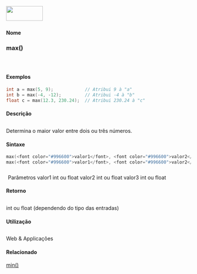 <img height="40" src="../images/1pix.gif" width="100"/>
<img height="1" src="../images/1pix.gif" width="20"/>
<img height="1" src="../images/1pix.gif" width="555"/>

#### Nome
### max()
<img height="25" src="../images/1pix.gif" width="1"/>

#### Exemplos

```pde
int a = max(5, 9);            // Atribui 9 à "a"
int b = max(-4, -12);         // Atribui -4 à "b"
float c = max(12.3, 230.24);  // Atribui 230.24 à "c"

```

#### Descrição
Determina o maior valor entre dois ou três números.
<img height="25" src="../images/1pix.gif" width="1"/>

#### Sintaxe
```pde
max(<font color="#996600">valor1</font>, <font color="#996600">valor2</font>)
max(<font color="#996600">valor1</font>, <font color="#996600">valor2</font>, <font color="#996600">valor 3</font>)

```
<img height="25" src="../images/1pix.gif" width="1"/>
Parâmetros
valor1
int ou float
valor2
int ou float
valor3
int ou float
<img height="25" src="../images/1pix.gif" width="1"/>

#### Retorno

	
int ou float (dependendo do tipo das entradas)
<img height="25" src="../images/1pix.gif" width="1"/>

#### Utilização

	
Web & Applicações
<img height="25" src="../images/1pix.gif" width="1"/>

#### Relacionado
[min()](min_)
